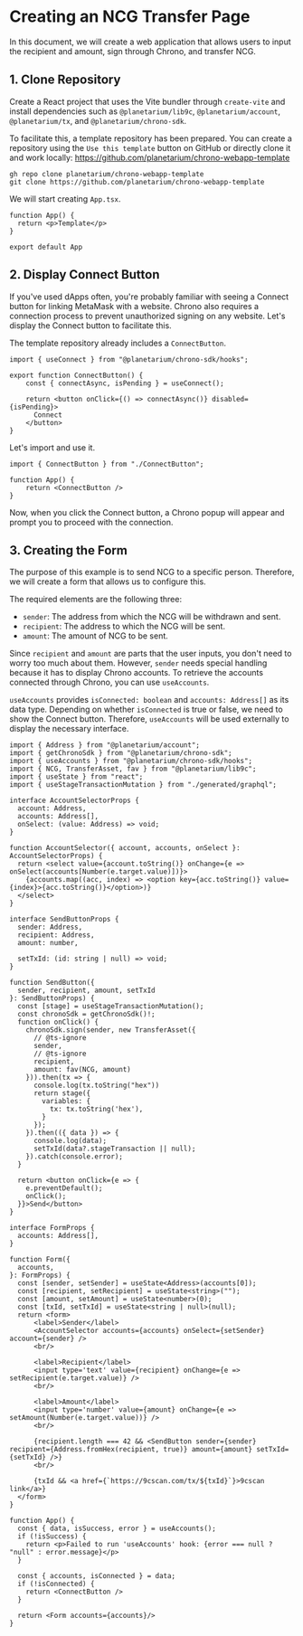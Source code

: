 # Creating an NCG Transfer Page

In this document, we will create a web application that allows users to input the recipient and amount, sign through Chrono, and transfer NCG.

## 1. Clone Repository

Create a React project that uses the Vite bundler through `create-vite` and install dependencies such as `@planetarium/lib9c`, `@planetarium/account`, `@planetarium/tx`, and `@planetarium/chrono-sdk`.

To facilitate this, a template repository has been prepared. You can create a repository using the `Use this template` button on GitHub or directly clone it and work locally: https://github.com/planetarium/chrono-webapp-template

```
gh repo clone planetarium/chrono-webapp-template
git clone https://github.com/planetarium/chrono-webapp-template
```

We will start creating `App.tsx`.

```tsx
function App() {
  return <p>Template</p>
}

export default App
```

## 2. Display Connect Button

If you've used dApps often, you're probably familiar with seeing a Connect button for linking MetaMask with a website. Chrono also requires a connection process to prevent unauthorized signing on any website. Let's display the Connect button to facilitate this.

The template repository already includes a `ConnectButton`.

```tsx
import { useConnect } from "@planetarium/chrono-sdk/hooks";

export function ConnectButton() {
    const { connectAsync, isPending } = useConnect();

    return <button onClick={() => connectAsync()} disabled={isPending}>
      Connect
    </button>
}
```

Let's import and use it.

```tsx
import { ConnectButton } from "./ConnectButton";

function App() {
    return <ConnectButton />
}
```

Now, when you click the Connect button, a Chrono popup will appear and prompt you to proceed with the connection.

## 3. Creating the Form

The purpose of this example is to send NCG to a specific person. Therefore, we will create a form that allows us to configure this.

The required elements are the following three:

- `sender`: The address from which the NCG will be withdrawn and sent.
- `recipient`: The address to which the NCG will be sent.
- `amount`: The amount of NCG to be sent.

Since `recipient` and `amount` are parts that the user inputs, you don't need to worry too much about them. However, `sender` needs special handling because it has to display Chrono accounts. To retrieve the accounts connected through Chrono, you can use `useAccounts`.

`useAccounts` provides `isConnected: boolean` and `accounts: Address[]` as its data type. Depending on whether `isConnected` is true or false, we need to show the Connect button. Therefore, `useAccounts` will be used externally to display the necessary interface.

```tsx
import { Address } from "@planetarium/account";
import { getChronoSdk } from "@planetarium/chrono-sdk";
import { useAccounts } from "@planetarium/chrono-sdk/hooks";
import { NCG, TransferAsset, fav } from "@planetarium/lib9c";
import { useState } from "react";
import { useStageTransactionMutation } from "./generated/graphql";

interface AccountSelectorProps {
  account: Address,
  accounts: Address[],
  onSelect: (value: Address) => void;
}

function AccountSelector({ account, accounts, onSelect }: AccountSelectorProps) {
  return <select value={account.toString()} onChange={e => onSelect(accounts[Number(e.target.value)])}>
    {accounts.map((acc, index) => <option key={acc.toString()} value={index}>{acc.toString()}</option>)}
  </select>
}

interface SendButtonProps {
  sender: Address,
  recipient: Address,
  amount: number,

  setTxId: (id: string | null) => void;
}

function SendButton({
  sender, recipient, amount, setTxId
}: SendButtonProps) {
  const [stage] = useStageTransactionMutation();
  const chronoSdk = getChronoSdk()!;
  function onClick() {
    chronoSdk.sign(sender, new TransferAsset({
      // @ts-ignore
      sender,
      // @ts-ignore
      recipient,
      amount: fav(NCG, amount)
    })).then(tx => {
      console.log(tx.toString("hex"))
      return stage({
        variables: {
          tx: tx.toString('hex'),
        }
      });
    }).then(({ data }) => {
      console.log(data);
      setTxId(data?.stageTransaction || null);
    }).catch(console.error);
  }

  return <button onClick={e => {
    e.preventDefault();
    onClick();
  }}>Send</button>
}

interface FormProps {
  accounts: Address[],
}

function Form({
  accounts,
}: FormProps) {
  const [sender, setSender] = useState<Address>(accounts[0]);
  const [recipient, setRecipient] = useState<string>("");
  const [amount, setAmount] = useState<number>(0);
  const [txId, setTxId] = useState<string | null>(null);
  return <form>
      <label>Sender</label>
      <AccountSelector accounts={accounts} onSelect={setSender} account={sender} />
      <br/>

      <label>Recipient</label>
      <input type='text' value={recipient} onChange={e => setRecipient(e.target.value)} />
      <br/>

      <label>Amount</label>
      <input type='number' value={amount} onChange={e => setAmount(Number(e.target.value))} />
      <br/>

      {recipient.length === 42 && <SendButton sender={sender} recipient={Address.fromHex(recipient, true)} amount={amount} setTxId={setTxId} />}
      <br/>

      {txId && <a href={`https://9cscan.com/tx/${txId}`}>9cscan link</a>}
  </form>
}

function App() {
  const { data, isSuccess, error } = useAccounts();
  if (!isSuccess) {
    return <p>Failed to run 'useAccounts' hook: {error === null ? "null" : error.message}</p>
  }

  const { accounts, isConnected } = data;
  if (!isConnected) {
    return <ConnectButton />
  }

  return <Form accounts={accounts}/>
}
```
